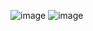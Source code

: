 ![image](https://github.com/dcmcdevitt/EE322/EE322_Lab1/EE322_Lab1_1.png)
![image](https://github.com/dcmcdevitt/EE322/assets/116912016/1366ac7e-6e1b-493d-9462-6bc89862625d)
